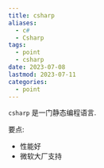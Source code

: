 ```yaml
---
title: csharp
aliases:
  - c#
  - Csharp
tags:
  - point
  - csharp
date: 2023-07-08
lastmod: 2023-07-11
categories:
  - point
---
```


`csharp` 是一门静态编程语言.

要点:

- 性能好
- 微软大厂支持
